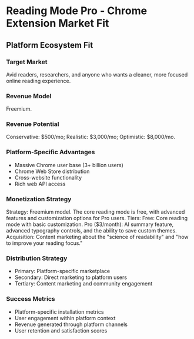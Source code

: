 # Reading Mode Pro - Chrome Extension Market Fit

## Platform Ecosystem Fit

### Target Market
Avid readers, researchers, and anyone who wants a cleaner, more focused online reading experience.

### Revenue Model
Freemium.

### Revenue Potential
Conservative: $500/mo; Realistic: $3,000/mo; Optimistic: $8,000/mo.

### Platform-Specific Advantages
- Massive Chrome user base (3+ billion users)
- Chrome Web Store distribution
- Cross-website functionality
- Rich web API access

### Monetization Strategy
Strategy: Freemium model. The core reading mode is free, with advanced features and customization options for Pro users. Tiers: Free: Core reading mode with basic customization. Pro ($3/month): AI summary feature, advanced typography controls, and the ability to save custom themes. Acquisition: Content marketing about the "science of readability" and "how to improve your reading focus."

### Distribution Strategy
- Primary: Platform-specific marketplace
- Secondary: Direct marketing to platform users
- Tertiary: Content marketing and community engagement

### Success Metrics
- Platform-specific installation metrics
- User engagement within platform context
- Revenue generated through platform channels
- User retention and satisfaction scores
